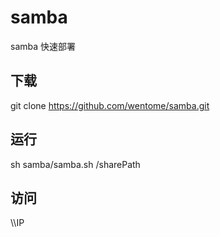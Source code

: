 # samba
samba 快速部署
## 下载
git clone https://github.com/wentome/samba.git
## 运行 
sh samba/samba.sh /sharePath
## 访问
\\\IP

